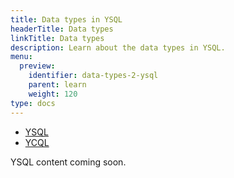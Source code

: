 ```yaml
---
title: Data types in YSQL
headerTitle: Data types
linkTitle: Data types
description: Learn about the data types in YSQL.
menu:
  preview:
    identifier: data-types-2-ysql
    parent: learn
    weight: 120
type: docs
---
```


<ul class="nav nav-tabs-alt nav-tabs-yb"  data-target="sql">

  <li >
    <a href="../data-types-ysql/" class="nav-link active">
      <i class="icon-postgres" aria-hidden="true"></i>
      YSQL
    </a>
  </li>

  <li >
    <a href="../data-types-ycql/" class="nav-link">
      <i class="icon-cassandra" aria-hidden="true"></i>
      YCQL
    </a>
  </li>

</ul>

YSQL content coming soon.
